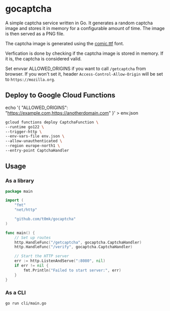 # gocaptcha

A simple captcha service written in Go. It generates a random captcha image and stores it in memory for a configurable amount of time. The image is then served as a PNG file.

The captcha image is generated using the [comic.ttf](https://github.com/googlefonts/noto-emoji/blob/main/fonts/NotoColorEmoji.ttf) font.

Verfication is done by checking if the captcha image is stored in memory. If it is, the captcha is considered valid.

Set envvar ALLOWED_ORIGINS if you want to call `/getcaptcha` from browser. If you won't set it, header `Access-Control-Allow-Origin` will be set to `https://mozilla.org`.

## Deploy to Google Cloud Functions

echo '{ "ALLOWED_ORIGINS": "https://example.com,https://anotherdomain.com" }' > env.json


```bash
gcloud functions deploy CaptchaFunction \
--runtime go122 \
--trigger-http \
--env-vars-file env.json \
--allow-unauthenticated \
--region europe-north1 \
--entry-point CaptchaHandler
```

## Usage

### As a library

```go
package main

import (
	"fmt"
	"net/http"

	"github.com/t0mk/gocaptcha"
)

func main() {
	// Set up routes
	http.HandleFunc("/getcaptcha", gocaptcha.CaptchaHandler)
	http.HandleFunc("/verify", gocaptcha.CaptchaHandler)

	// Start the HTTP server
	err := http.ListenAndServe(":8080", nil)
	if err != nil {
		fmt.Println("Failed to start server:", err)
	}
}
```

### As a CLI

```bash
go run cli/main.go
```
